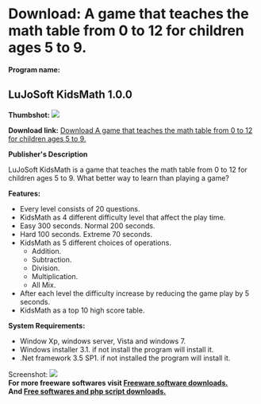 # Download: A game that teaches the math table from 0 to 12 for children ages 5 to 9.

**Program name:**

## LuJoSoft KidsMath 1.0.0

  
**Thumbshot:** ![](http://www.freewarefiles.com/screenshot/ljs_kidsmath_md.jpg)   
  
**Download link:** [Download A game that teaches the math table from 0 to 12 for children ages 5 to 9.](http://freesoftwares.boysofts.com/LuJoSoft-KidsMath_program_55605.html)  
  


**Publisher's Description**  
  


LuJoSoft KidsMath is a game that teaches the math table from 0 to 12 for children ages 5 to 9. What better way to learn than playing a game? 

**Features:**

  * Every level consists of 20 questions. 
  * KidsMath as 4 different difficulty level that affect the play time. 
  * Easy 300 seconds. Normal 200 seconds. 
  * Hard 100 seconds. Extreme 70 seconds. 
  * KidsMath as 5 different choices of operations. 
    * Addition. 
    * Subtraction. 
    * Division. 
    * Multiplication. 
    * All Mix. 
  * After each level the difficulty increase by reducing the game play by 5 seconds. 
  * KidsMath as a top 10 high score table. 

**System Requirements:**

  * Window Xp, windows server, Vista and windows 7. 
  * Windows installer 3.1. if not install the program will install it. 
  * .Net framework 3.5 SP1. if not installed the program will install it. 

  
  
Screenshot: ![](http://www.freewarefiles.com/screenshot/ljs_kidsmath.jpg)   
**For more freeware softwares visit [Freeware software downloads.](http://freesoftwares.boysofts.com/)**   
**And [Free softwares and php script downloads.](http://www.boysofts.com/)**
